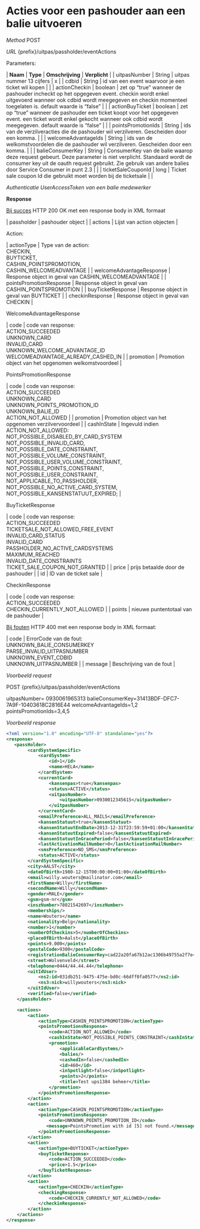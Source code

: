 ---
---

# Acties voor een pashouder aan een balie uitvoeren

_Method_
POST

_URL_
{prefix}/uitpas/passholder/eventActions

Parameters:

| **Naam** | **Type** | **Omschrijving** | **Verplicht** |
| uitpasNumber | String | uitpas nummer 13 cijfers | x |
| cdbid | String | id van een event waarvoor je een ticket wil kopen |  |
| actionCheckin | boolean | zet op “true” wanneer de pashouder incheckt op het opgegeven event. checkin wordt enkel uitgevoerd wanneer ook cdbid wordt meegegeven en checkin momenteel toegelaten is. default waarde is “false” |  |
| actionBuyTicket | boolean | zet op “true” wanneer de pashouder een ticket koopt voor het opgegeven event. een ticket wordt enkel gekocht wanneer ook cdbid wordt meegegeven. default waarde is “false” |  |
| pointsPromotionIds | String | ids van de verzilveracties die de pashouder wil verzilveren. Gescheiden door een komma. |  |
| welcomeAdvantageIds | String | ids van de welkomstvoordelen die de pashouder wil verzilveren. Gescheiden door een komma. |  |
| balieConsumerKey | String | ConsumerKey van de balie waarop deze request gebeurt. Deze parameter is niet verplicht. Standaard wordt de consumer key uit de oauth request gebruikt. Zie gebruik van andere balies door Service Consumer in punt 2.3 |  |
| ticketSaleCouponId | long | Ticket sale coupon Id die gebruikt moet worden bij de ticketsale |  |

_Authenticatie_
_UserAccessToken van een balie medewerker_

**Response**

<u>Bij succes</u>
HTTP 200 OK met een response body in XML formaat

| passholder | pashouder object |
| actions | Lijst van action objecten |

Action:

| actionType | Type van de action:<br> CHECKIN,<br> BUYTICKET,<br> CASHIN_POINTSPROMOTION,<br> CASHIN_WELCOMEADVANTAGE |
| welcomeAdvantageResponse | Response object in geval van CASHIN_WELCOMEADVANTAGE |
| pointsPromotionResponse | Response object in geval van CASHIN_POINTSPROMOTION |
| buyTicketResponse | Response object in geval van BUYTICKET |
| checkinResponse | Response object in geval van CHECKIN |

WelcomeAdvantageResponse

| code | code van response:<br>ACTION_SUCCEEDED<br>UNKNOWN_CARD<br>INVALID_CARD<br>UNKNOWN_WELCOME_ADVANTAGE_ID<br>WELCOMEADVANTAGE_ALREADY_CASHED_IN |
| promotion | Promotion object van het opgenomen welkomstvoordeel |

PointsPromotionResponse

| code | code van response:<br>ACTION_SUCCEEDED<br>UNKNOWN_CARD<br>UNKNOWN_POINTS_PROMOTION_ID<br>UNKNOWN_BALIE_ID<br>ACTION_NOT_ALLOWED |
| promotion | Promotion object van het opgenomen verzilvervoordeel |
| cashInState | Ingevuld indien ACTION_NOT_ALLOWED:<br>NOT_POSSIBLE_DISABLED_BY_CARD_SYSTEM<br>NOT_POSSIBLE_INVALID_CARD,<br>NOT_POSSIBLE_DATE_CONSTRAINT,<br>NOT_POSSIBLE_VOLUME_CONSTRAINT,<br>NOT_POSSIBLE_USER_VOLUME_CONSTRAINT,<br>NOT_POSSIBLE_POINTS_CONSTRAINT,<br>NOT_POSSIBLE_USER_CONSTRAINT,<br>NOT_APPLICABLE_TO_PASSHOLDER,<br>NOT_POSSIBLE_NO_ACTIVE_CARD_SYSTEM,<br>NOT_POSSIBLE_KANSENSTATUUT_EXPIRED; |

BuyTicketResponse

| code | code van response:<br>ACTION_SUCCEEDED<br>TICKETSALE_NOT_ALLOWED_FREE_EVENT<br>INVALID_CARD_STATUS<br>INVALID_CARD<br>PASSHOLDER_NO_ACTIVE_CARDSYSTEMS<br>MAXIMUM_REACHED<br>INVALID_DATE_CONSTRAINTS<br>TICKET_SALE_COUPON_NOT_GRANTED |
| price | prijs betaalde door de pashouder |
| id | ID van de ticket sale |

CheckinResponse

| code | code van response:<br>ACTION_SUCCEEDED<br>CHECKIN_CURRENTLY_NOT_ALLOWED |
| points | nieuwe puntentotaal van de pashouder |

<u>Bij fouten</u>
HTTP 400 met een response body in XML formaat:

| code | ErrorCode van de fout:<br>UNKNOWN_BALIE_CONSUMERKEY<br>PARSE_INVALID_UITPASNUMBER<br>UNKNOWN_EVENT_CDBID<br>UNKNOWN_UITPASNUMBER |
| message | Beschrijving van de fout |

_Voorbeeld request_

POST {prefix}/uitpas/passholder/eventActions

uitpasNumber= 0930061965313
balieConsumerKey=31413BDF-DFC7-7A9F-10403618C2816E44
welcomeAdvantageIds=1,2
pointsPromotionIds=3,4,5

_Voorbeeld response_


~~~xml
<?xml version="1.0" encoding="UTF-8" standalone="yes"?>
<response>
   <passHolder>
        <cardSystemSpecific>
            <cardSystem>
                <id>1</id>
                <name>HELA</name>
            </cardSystem>
            <currentCard>
                <kansenpas>true</kansenpas>
                <status>ACTIVE</status>
                <uitpasNumber>
                    <uitpasNumber>0930012345615</uitpasNumber>
                </uitpasNumber>
            </currentCard>
            <emailPreference>ALL_MAILS</emailPreference>
            <kansenStatuut>true</kansenStatuut>
            <kansenStatuutEndDate>2013-12-31T23:59:59+01:00</kansenStatuutEndDate>
            <kansenStatuutExpired>false</kansenStatuutExpired>
            <kansenStatuutInGracePeriod>false</kansenStatuutInGracePeriod>
            <lastActivationMailNumber>0</lastActivationMailNumber>
            <smsPreference>NO_SMS</smsPreference>
            <status>ACTIVE</status>
        </cardSystemSpecific>
        <city>AALST</city>
        <dateOfBirth>1980-12-15T00:00:00+01:00</dateOfBirth>
        <email>willy.wouters@mailinator.com</email>
        <firstName>Willy</firstName>
        <secondName>Willy</secondName>
        <gender>MALE</gender>
        <gsm>gsm-nr</gsm>
        <inszNumber>78021542697</inszNumber>
        <memberships/>
        <name>Wouters</name>
        <nationality>Belg</nationality>
        <number>1</number>
        <numberOfCheckins>5</numberOfCheckins>
        <placeOfBirth>Aalst</placeOfBirth>
        <points>9.000</points>
        <postalCode>9300</postalCode>
        <registrationBalieConsumerKey>cad22a20fa67b12ac1306b49755a2f7e</registrationBalieConsumerKey>
        <street>Wolvenveld</street>
        <telephone>0444/44.44.44</telephone>
        <uitIdUser>
            <ns2:id>031db251-9475-475e-bd0c-66dff0fa0577</ns2:id>
            <ns3:nick>willywouters</ns3:nick>
        </uitIdUser>
        <verified>false</verified>
    </passHolder>

    <actions>
        <action>
            <actionType>CASHIN_POINTSPROMOTION</actionType>
            <pointsPromotionsResponse>
                <code>ACTION_NOT_ALLOWED</code>
                <cashInState>NOT_POSSIBLE_POINTS_CONSTRAINT</cashInState>
                <promotion>
                    <applicableCardSystems/>
                    <balies/>
                    <cashedIn>false</cashedIn>
                    <id>460</id>
                    <inSpotlight>false</inSpotlight>
                    <points>2</points>
                    <title>Test ups1384 beheer</title>
                </promotion>
            </pointsPromotionsResponse>
        </action>
        <action>
            <actionType>CASHIN_POINTSPROMOTION</actionType>
            <pointsPromotionsResponse>
                <code>UNKNOWN_POINTS_PROMOTION_ID</code>
               <message>PointsPromotion with id [5] not found.</message>
            </pointsPromotionsResponse>
        </action>
        <action>
            <actionType>BUYTICKET</actionType>
            <buyTicketResponse>
                <code>ACTION_SUCCEEDED</code>
 		    	<price>1.5</price>
            </buyTicketResponse>
        </action>
        <action>
            <actionType>CHECKIN</actionType>
            <checkingResponse>
                <code>CHECKIN_CURRENTLY_NOT_ALLOWED</code>
            </checkinResponse>
        </action>
    </actions>
</response>
~~~
